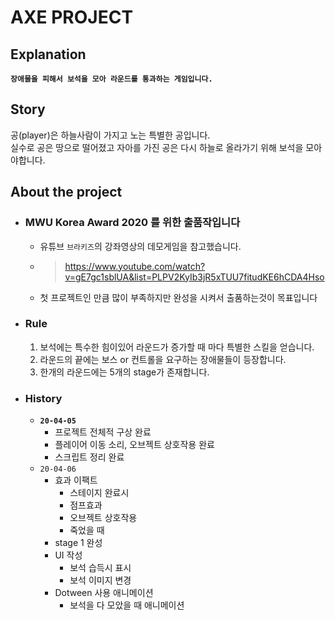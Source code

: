 # **AXE PROJECT**

## Explanation

**`장애물을 피해서 보석을 모아 라운드를 통과하는 게임입니다.`**  

## Story

공(player)은 하늘사람이 가지고 노는 특별한 공입니다.  
실수로 공은 땅으로 떨어졌고 자아를 가진 공은 다시 하늘로 올라가기 위해 보석을 모아야합니다.

## About the project

- ### MWU Korea Award 2020 를 위한 출품작입니다

  - 유튜브 `브라키즈`의 강좌영상의 데모게임을 참고했습니다.
  - > <https://www.youtube.com/watch?v=gE7gc1sblUA&list=PLPV2KyIb3jR5xTUU7fitudKE6hCDA4Hso>
  - 첫 프로젝트인 만큼 많이 부족하지만 완성을 시켜서 출품하는것이 목표입니다

- ### Rule

  1. 보석에는 특수한 힘이있어 라운드가 증가할 때 마다 특별한 스킬을 얻습니다.  
  2. 라운드의 끝에는 보스 or 컨트롤을 요구하는 장애물들이 등장합니다.
  3. 한개의 라운드에는 5개의 stage가 존재합니다.

- ### History
  
  - **`20-04-05`**
    - 프로젝트 전체적 구상 완료
    - 플레이어 이동 소리, 오브젝트 상호작용 완료
    - 스크립트 정리 완료
  - `20-04-06`
    - 효과 이팩트
      - 스테이지 완료시
      - 점프효과
      - 오브젝트 상호작용
      - 죽었을 때
    - stage 1 완성
    - UI 작성
      - 보석 습득시 표시
      - 보석 이미지 변경
    - Dotween 사용 애니메이션
      - 보석을 다 모았을 때 애니메이션
